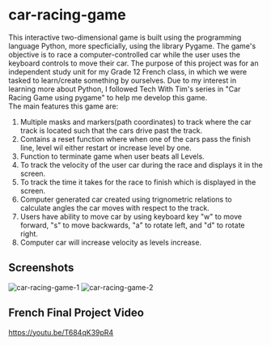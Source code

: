 # car-racing-game

This interactive two-dimensional game is built using the programming language Python, more specficially, using the library Pygame. The game's objective is to race a computer-controlled car while the user uses the keyboard controls to move their car. The purpose of this project was for an independent study unit for my Grade 12 French class, in which we were tasked to learn/create something by ourselves. Due to my interest in learning more about Python, I followed Tech With Tim's series in "Car Racing Game using pygame" to help me develop this game. \
The main features this game are: 
1. Multiple masks and markers(path coordinates) to track where the car track is located such that the cars drive past the track. 
2. Contains a reset function where when one of the cars pass the finish line, level wil either restart or increase level by one.
3. Function to terminate game when user beats all Levels.
4. To track the velocity of the user car during the race and displays it in the screen.
5.  To track the time it takes for the race to finish which is displayed in the screen.
6. Computer generated car created using trignometric relations to calculate angles the car moves with respect to the track.
7. Users have ability to move car by using keyboard key "w" to move forward, "s" to move backwards, "a" to rotate left, and "d" to rotate right.
8. Computer car will increase velocity as levels increase. 

## Screenshots
![car-racing-game-1](https://github.com/rbrueda/car-racing-game/assets/93105329/496d42d7-cf39-411e-ba8a-80c7844b20b3)
![car-racing-game-2](https://github.com/rbrueda/car-racing-game/assets/93105329/0ec0b747-2c72-4367-be92-24a4e34ddb2a)

## French Final Project Video
https://youtu.be/T684qK39pR4
